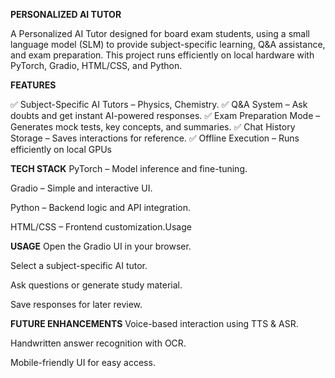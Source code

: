 **PERSONALIZED AI TUTOR**

A Personalized AI Tutor designed for board exam students, using a small language model (SLM) to provide subject-specific learning, Q&A assistance, and exam preparation. This project runs efficiently on local hardware with PyTorch, Gradio, HTML/CSS, and Python.

**FEATURES**

✅ Subject-Specific AI Tutors – Physics, Chemistry.
✅ Q&A System – Ask doubts and get instant AI-powered responses.
✅ Exam Preparation Mode – Generates mock tests, key concepts, and summaries.
✅ Chat History Storage – Saves interactions for reference.
✅ Offline Execution – Runs efficiently on local GPUs

**TECH STACK**
PyTorch – Model inference and fine-tuning.

Gradio – Simple and interactive UI.

Python – Backend logic and API integration.

HTML/CSS – Frontend customization.Usage

**USAGE**
Open the Gradio UI in your browser.

Select a subject-specific AI tutor.

Ask questions or generate study material.

Save responses for later review.

**FUTURE ENHANCEMENTS**
Voice-based interaction using TTS & ASR.

Handwritten answer recognition with OCR.

Mobile-friendly UI for easy access.



